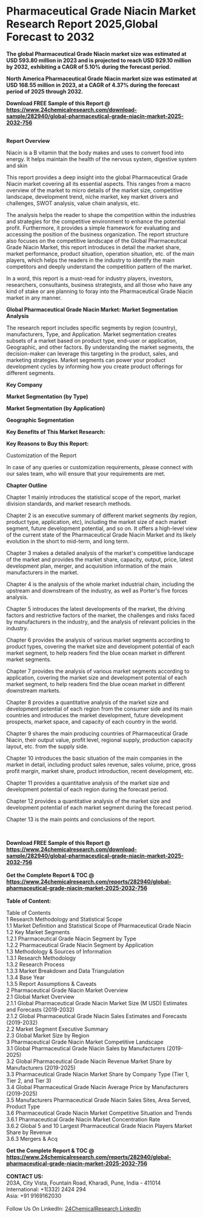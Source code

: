 <h1>Pharmaceutical Grade Niacin Market Research Report 2025,Global Forecast to 2032</h1><p><strong>The global Pharmaceutical Grade Niacin market size was estimated at USD 593.80 million in 2023 and is projected to reach USD 929.10 million by 2032, exhibiting a CAGR of 5.10% during the forecast period.</strong></p><p>
</p><p><strong>North America Pharmaceutical Grade Niacin market size was estimated at USD 168.55 million in 2023, at a CAGR of 4.37% during the forecast period of 2025 through 2032.</strong></p><div><b>Download FREE Sample of this Report @ 
            <a href="https://www.24chemicalresearch.com/download-sample/282940/global-pharmaceutical-grade-niacin-market-2025-2032-756">
            https://www.24chemicalresearch.com/download-sample/282940/global-pharmaceutical-grade-niacin-market-2025-2032-756</a></b></div><br><p>
</p><p><strong>Report Overview</strong></p><p>
</p><p>Niacin is a B vitamin that the body makes and uses to convert food into energy. It helps maintain the health of the nervous system, digestive system and skin</p><p>
</p><p>This report provides a deep insight into the global Pharmaceutical Grade Niacin market covering all its essential aspects. This ranges from a macro overview of the market to micro details of the market size, competitive landscape, development trend, niche market, key market drivers and challenges, SWOT analysis, value chain analysis, etc.</p><p>
</p><p>The analysis helps the reader to shape the competition within the industries and strategies for the competitive environment to enhance the potential profit. Furthermore, it provides a simple framework for evaluating and accessing the position of the business organization. The report structure also focuses on the competitive landscape of the Global Pharmaceutical Grade Niacin Market, this report introduces in detail the market share, market performance, product situation, operation situation, etc. of the main players, which helps the readers in the industry to identify the main competitors and deeply understand the competition pattern of the market.</p><p>
In a word, this report is a must-read for industry players, investors, researchers, consultants, business strategists, and all those who have any kind of stake or are planning to foray into the Pharmaceutical Grade Niacin market in any manner.</p><p>
</p><p><strong>Global Pharmaceutical Grade Niacin Market: Market Segmentation Analysis</strong></p><p>
</p><p>The research report includes specific segments by region (country), manufacturers, Type, and Application. Market segmentation creates subsets of a market based on product type, end-user or application, Geographic, and other factors. By understanding the market segments, the decision-maker can leverage this targeting in the product, sales, and marketing strategies. Market segments can power your product development cycles by informing how you create product offerings for different segments.</p><p>
</p><p><strong>Key Company</strong></p><p>
</p><p>
</p><p><strong>Market Segmentation (by Type)</strong></p><p>
</p><p>
</p><p><strong>Market Segmentation (by Application)</strong></p><p>
</p><p>
</p><p><strong>Geographic Segmentation</strong></p><p>
</p><p>
</p><p><strong>Key Benefits of This Market Research:</strong></p><p>
</p><p>
</p><p><strong>Key Reasons to Buy this Report:</strong></p><p>
</p><p>
</p><p>Customization of the Report</p><p>
In case of any queries or customization requirements, please connect with our sales team, who will ensure that your requirements are met.</p><p>
</p><p><strong>Chapter Outline</strong></p><p>
</p><p>Chapter 1 mainly introduces the statistical scope of the report, market division standards, and market research methods.</p><p>
Chapter 2 is an executive summary of different market segments (by region, product type, application, etc), including the market size of each market segment, future development potential, and so on. It offers a high-level view of the current state of the Pharmaceutical Grade Niacin Market and its likely evolution in the short to mid-term, and long term.</p><p>
Chapter 3 makes a detailed analysis of the market's competitive landscape of the market and provides the market share, capacity, output, price, latest development plan, merger, and acquisition information of the main manufacturers in the market.</p><p>
Chapter 4 is the analysis of the whole market industrial chain, including the upstream and downstream of the industry, as well as Porter's five forces analysis.</p><p>
Chapter 5 introduces the latest developments of the market, the driving factors and restrictive factors of the market, the challenges and risks faced by manufacturers in the industry, and the analysis of relevant policies in the industry.</p><p>
Chapter 6 provides the analysis of various market segments according to product types, covering the market size and development potential of each market segment, to help readers find the blue ocean market in different market segments.</p><p>
Chapter 7 provides the analysis of various market segments according to application, covering the market size and development potential of each market segment, to help readers find the blue ocean market in different downstream markets.</p><p>
Chapter 8 provides a quantitative analysis of the market size and development potential of each region from the consumer side and its main countries and introduces the market development, future development prospects, market space, and capacity of each country in the world.</p><p>
Chapter 9 shares the main producing countries of Pharmaceutical Grade Niacin, their output value, profit level, regional supply, production capacity layout, etc. from the supply side.</p><p>
Chapter 10 introduces the basic situation of the main companies in the market in detail, including product sales revenue, sales volume, price, gross profit margin, market share, product introduction, recent development, etc.</p><p>
Chapter 11 provides a quantitative analysis of the market size and development potential of each region during the forecast period.</p><p>
Chapter 12 provides a quantitative analysis of the market size and development potential of each market segment during the forecast period.</p><p>
Chapter 13 is the main points and conclusions of the report.</p><p>
 </p><div><b>Download FREE Sample of this Report @ 
            <a href="https://www.24chemicalresearch.com/download-sample/282940/global-pharmaceutical-grade-niacin-market-2025-2032-756">
            https://www.24chemicalresearch.com/download-sample/282940/global-pharmaceutical-grade-niacin-market-2025-2032-756</a></b></div><br><div><b>Get the Complete Report & TOC @ 
            <a href="https://www.24chemicalresearch.com/reports/282940/global-pharmaceutical-grade-niacin-market-2025-2032-756">
            https://www.24chemicalresearch.com/reports/282940/global-pharmaceutical-grade-niacin-market-2025-2032-756</a></b></div><br>
            <b>Table of Content:</b><p>Table of Contents<br />
1 Research Methodology and Statistical Scope<br />
1.1 Market Definition and Statistical Scope of Pharmaceutical Grade Niacin<br />
1.2 Key Market Segments<br />
1.2.1 Pharmaceutical Grade Niacin Segment by Type<br />
1.2.2 Pharmaceutical Grade Niacin Segment by Application<br />
1.3 Methodology & Sources of Information<br />
1.3.1 Research Methodology<br />
1.3.2 Research Process<br />
1.3.3 Market Breakdown and Data Triangulation<br />
1.3.4 Base Year<br />
1.3.5 Report Assumptions & Caveats<br />
2 Pharmaceutical Grade Niacin Market Overview<br />
2.1 Global Market Overview<br />
2.1.1 Global Pharmaceutical Grade Niacin Market Size (M USD) Estimates and Forecasts (2019-2032)<br />
2.1.2 Global Pharmaceutical Grade Niacin Sales Estimates and Forecasts (2019-2032)<br />
2.2 Market Segment Executive Summary<br />
2.3 Global Market Size by Region<br />
3 Pharmaceutical Grade Niacin Market Competitive Landscape<br />
3.1 Global Pharmaceutical Grade Niacin Sales by Manufacturers (2019-2025)<br />
3.2 Global Pharmaceutical Grade Niacin Revenue Market Share by Manufacturers (2019-2025)<br />
3.3 Pharmaceutical Grade Niacin Market Share by Company Type (Tier 1, Tier 2, and Tier 3)<br />
3.4 Global Pharmaceutical Grade Niacin Average Price by Manufacturers (2019-2025)<br />
3.5 Manufacturers Pharmaceutical Grade Niacin Sales Sites, Area Served, Product Type<br />
3.6 Pharmaceutical Grade Niacin Market Competitive Situation and Trends<br />
3.6.1 Pharmaceutical Grade Niacin Market Concentration Rate<br />
3.6.2 Global 5 and 10 Largest Pharmaceutical Grade Niacin Players Market Share by Revenue<br />
3.6.3 Mergers & Acq</p><div><b>Get the Complete Report & TOC @ 
            <a href="https://www.24chemicalresearch.com/reports/282940/global-pharmaceutical-grade-niacin-market-2025-2032-756">
            https://www.24chemicalresearch.com/reports/282940/global-pharmaceutical-grade-niacin-market-2025-2032-756</a></b></div><br><b>CONTACT US:</b><br>
            203A, City Vista, Fountain Road, Kharadi, Pune, India - 411014<br>
            International: +1(332) 2424 294<br>
            Asia: +91 9169162030 <br><br>
            Follow Us On LinkedIn: <a href="https://www.linkedin.com/company/24chemicalresearch/">24ChemicalResearch LinkedIn</a>